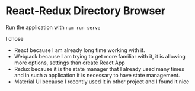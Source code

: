 # React-Redux Directory Browser

Run the application with `npm run serve`

I chose 
 - React because I am already long time working with it.
 - Webpack because I am trying to get more familiar with it, it is allowing more options, settings than create React App
 - Redux because it is the state manager that I already used many times and in such a application it is necessary to have state management.
 - Material UI because I recently used it in other project and I found it nice
